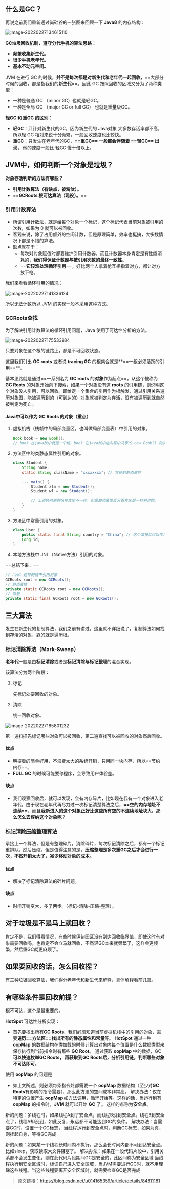 ## 什么是GC？

再说之前我们重新通过尚硅谷的一张图来回顾一下 **Java8** 的内存结构：

![image-20220227134615110](2022-02-27-GC垃圾回收算法.assets/image-20220227134615110.png)



**GC垃圾回收机制，遵守分代手机的算法思路：**

- **频繁收集新生代。**
- **很少手机老年代。**
- **基本不动元空间。**



JVM 在进行 GC 的时候，**并不是每次都是对新生代和老年代一起回收**，==大部分时候的回收，都是指我们的**新生代**==。因此 GC 按照回收的区域又分为了两种类型：

- 一种是普通 GC （minor GC）也就是轻GC。
- 一种是全局 GC （major GC or full GC） 也就是重量级GC。



**轻GC 和 重GC 的区别：**

- **轻GC**：只针对新生代的GC，因为新生代的 Java对象 大多数存活率都不高，所以轻 GC 相对来说十分频繁，一般回收速度也比较快。
- **重GC**：只发生在老年代的GC，**==重GC== 一般都会伴随着 ==轻GC== 出现**， 他的速度一般比 轻GC 慢十倍以上。



## JVM中，如何判断一个对象是垃圾？

**对象存活判断的方法有哪些？**

- **引用计数算法（有缺点，被淘汰）。**
- ==**GCRoots 根可达算法（现役）。**==



### 引用计数算法

- 所谓引用计数法，就是给每个对象一个标记，这个标记代表当前对象被引用的次数，如果为 0 就可以被回收。
- 客观来说，除了占用额外的空间计数，但是原理简单，效率也挺搞，大多数情况下都是不错的算法。
- 缺点就在于：
  - 每次对对象赋值时都要维护引用计数器，而且计数器本身肯定是有性能消耗的，**我们得保证计数器与被引用次数的最终一致性**。
  - ==**它较难处理循环引用**==，好比两个人拿着枪互相指着对方，都让对方放下枪。

我们来看看循环引用的情况：

![image-20220227141336124](2022-02-27-GC垃圾回收算法.assets/image-20220227141336124.png)

所以无法计数所以 JVM 的实现一般不采用这种方式。



### GCRoots查找

为了解决引用计数算法的循环引用问题，Java 使用了可达性分析的方法。

![image-20220227175533984](2022-02-27-GC垃圾回收算法.assets/image-20220227175533984.png)

只要对象在这个根的链路上，都是不可回收状态。

这里我们引出  **GC roots** 或者说 **tracing GC** 的根集合就是**==一组必须活跃的引用==**。

基本思路就是通过==一系列名为 **GC roots** 的**对象**作为起点==，从这个被称为 **GC Roots** 的对象开始向下搜索，如果一个对象没有道 **roots** 的引用链，则说明这个对象没人引用，可以回收。即给定一个集合的引用作为根触发，通过引用关系遍历对象图，能被遍历到的（可到达的）对象就被判定为存活，没有被遍历到就自然被判定为死亡。

#### Java中可以作为 GC Roots 的对象（重点）

1. 虚拟机栈（栈帧中的局部变量区，也叫做局部变量表）中引用的对象。

   ```java
   Book book = new Book();
   // book 在java栈中就是一个根，book 在java栈中指向堆中共享的 new Book() 的实例对象。
   ```

2. 方法区中的类静态属性引用的对象。

   ```java
   class Student {
       String name;
       static String className = "xxxxxxxx"; // 写死的静态属性
       
       ... main() {
           Student zlm = new Student();
           Student wl = new Student();
           
           // 上述俩对象的名称肯定不一样，但是静态属性百分百肯定是一样共用的。
       }
   }
   
   
   ```

3. 方法区中常量引用的对象。

   ```java
   class User {
       public static final String country = "China"; // 这个常量就可以作为 root
       Long id;
   }
   ```

4. 本地方法栈中 JNI （Native方法）引用的对象。

==总结下来：==

```java
// root 这样的栈中引用对象
GCRoots root = new GCRoots();
// 静态属性
private static GCRoots root = new GCRoots();
// 常量
private static final GCRoots root = new GCRoots();
```



## 三大算法

发生在新生代的复制算法，我们之前有讲过，这里就不详细说了，复制算法如何找到存活的对象，靠的就是遍历根。

### 标记清除算法（Mark-Sweep）

**老年代**一般是由**标记清除**或者是**标记清除与标记整理**的混合实现。

该算法分为两个阶段：

1. 标记

   先标记处要回收的对象。

2. 清除

   统一回收对象。

![image-20220227185801232](2022-02-27-GC垃圾回收算法.assets/image-20220227185801232.png)

第一遍扫描先标记哪些对象可以被回收，第二遍查找可以被回收的对象然后回收。

#### 优点

- 明摆着的简单好用，不浪费太大的系统开销，只用同一块内存，所以==节约内存==。
-  **FULL GC** 的时候可能要停程序，会导致用户体验差。

#### 缺点

- 我们观察回收后，就可以发现，会有内存碎片，比如现在我有一个对象进入老年代，由于现在老年代再尽力过一次标记清楚算法之后，**==空的内存地址不连续==**，而且**我新进入的这个对象正好比这些所有空的不连续地址块大，那么怎么去容纳这个对象呢**？



### 标记清除压缩整理算法

 承接上一个算法，但是有整理碎片，消除碎片，每次标记清除之后，都有一个标记重排队，然后压缩。但是值得注意的是，**压缩整理是多次重GC之后才会进行一次，不然开销太大了，减少移动对象的成本。**

#### 优点

- 解决了标记清除算法的碎片问题。

#### 缺点

- 时间开销变大，多了两步。（标记-清除-压缩-整理）。



## 对于垃圾是不是马上就回收？

肯定不是，我们得看情况，有些时候伊甸园区没有到达回收临界值，即使这时有对象需要回收吗，也肯定不会立马就回收，不然轻GC本来就频繁了，这样会更频繁，然后重GC就更麻烦了。

## 如果要回收的话，怎么回收捏？

有三种垃圾回收算法，我们得分老年代和新生代来解释，具体解释看前几篇。

## 有哪些条件是回收前提？

根不可达，这个是最重要的。

**HotSpot** 可达性分析实现：

- 首先要找出所有**GC Roots**，我们必须知道当前虚拟机栈中的引用的对象，需要**遍历==方法区==找出所有的静态属性和常量**等。
  **HotSpot** 通过一种 **oopMap** 的数据结构在类加载的时候计算出对象内每个位置是什么数据类型来保存执行到当前指令时有那些 **GC Root**。
  通过获取 **oopMap** 中的数据，GC**可以快速枚举GC Roots， 再获取到GC Roots后，分析引用链，判断哪些对象不可达即可**。

使用 **oopMap** 的问题是

- 如上文所述，则必须每条指令处都需要一个 **oopMap** 数据结构（至少对**GC Roots**有影响的指令需要），那么此方法的空间成本非常高。
  解决办法：仅在特定的位置产生 **oopMap** 如方法调用，循环开始等。这样的话，当运行到有 **oopMap** 的指令时，**JVM** 就可以开始 **GC** 了。 这样的点称为**安全点**。

新的问题：多线程时，如果线程A到了安全点，而线程B没到安全点。线程B到安全点了，线程A却没到，如此反复，永远都不可能达到GC的条件。
解决办法：当需要GC时，设置一个GC标志， 当线程运行到安全点时，判断GC标志，如果为真，则挂起自身，等待GC完成

新的问题：如果某一个线程长时间内不执行，那么会长时间内都不可到达安全点。比如sleep，获取读取大文件阻塞了。
解决办法：如果在一段代码片段中，引用关系都不会发生变化，则在此代码片段期间GC是安全的，此区间称为安全区域
当线程执行到安全区域时，标识自己进入安全区域，当JVM需要进行GC时，就不用理睬这些线程。当这些线程要离开安全区域时，就需要检查GC是否完成

> 原文链接：https://blog.csdn.net/u014165359/article/details/84811181

